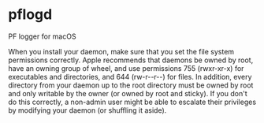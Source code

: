 # pflogd
PF logger for macOS

When you install your daemon, make sure that you set the file system permissions correctly. Apple recommends that daemons be owned by root, have an owning group of wheel, and use permissions 755 (rwxr-xr-x) for executables and directories, and 644 (rw-r--r--) for files. In addition, every directory from your daemon up to the root directory must be owned by root and only writable by the owner (or owned by root and sticky). If you don't do this correctly, a non-admin user might be able to escalate their privileges by modifying your daemon (or shuffling it aside).
